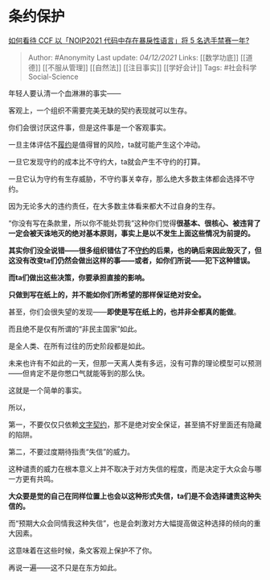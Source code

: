 # 条约保护
[如何看待 CCF 以「NOIP2021 代码中存在暴戾性语言」将 5 名选手禁赛一年?](https://www.zhihu.com/question/503464471/answer/2255501537)

> Author: #Anonymity 
Last update: *04/12/2021* 
Links: [[数学功底]] [[道德]] [[不服从管理]] [[自然法]] [[注目事实]] [[学好会计]] 
Tags: #社会科学Social-Science 

年轻人要认清一个血淋淋的事实——

客观上，一个组织不需要完美无缺的契约表现就可以生存。

你们会很讨厌这件事，但是这件事是一个客观事实。

一旦主体评估不[履约](https://www.zhihu.com/search?q=%E5%B1%A5%E7%BA%A6&search_source=Entity&hybrid_search_source=Entity&hybrid_search_extra=%7B%22sourceType%22%3A%22answer%22%2C%22sourceId%22%3A2255501537%7D)是值得冒的风险，ta就可能产生这个冲动。

一旦它发现守约的成本比不守约大，ta就会产生不守约的打算。

一旦它认为守约有生存威胁，不守约事关幸存，那么绝大多数主体都会选择不守约。

因为无论多大的违约责任，在大多数主体看来都大不过自身的生存。

“你没有写在条款里，所以你不能处罚我”这种你们觉得**很基本、很核心、被违背了一定会被天诛地灭的绝对基本原则，事实上是以不发生上面这些情况为前提的。**

**其实你们没全说错——很多组织错估了不[守约](https://www.zhihu.com/search?q=%E5%AE%88%E7%BA%A6&search_source=Entity&hybrid_search_source=Entity&hybrid_search_extra=%7B%22sourceType%22%3A%22answer%22%2C%22sourceId%22%3A2255501537%7D)的后果，也的确后来因此毁灭了，但这没有改变ta们仍然会做出这样的事——或者，如你们所说——犯下这种错误。**

**而ta们做出这些决策，你要承担直接的影响。**

**只做到写在纸上的，并不能如你们所希望的那样保证绝对安全。**

甚至，你们会很失望的发现——**即使是写在纸上的，也并非全都真的能做**。

而且绝不是仅有所谓的“非民主国家”如此。

是全人类、在所有过往的历史阶段都是如此。

未来也许有不如此的一天，但那一天离人类有多远，没有可靠的理论模型可以预测——但肯定不是你憋口气就能等到的那么快。

这就是一个简单的事实。

所以，

第一，不要仅仅只依赖[文字契约](https://www.zhihu.com/search?q=%E6%96%87%E5%AD%97%E5%A5%91%E7%BA%A6&search_source=Entity&hybrid_search_source=Entity&hybrid_search_extra=%7B%22sourceType%22%3A%22answer%22%2C%22sourceId%22%3A2255501537%7D)，那不是绝对安全保证，甚至搞不好里面还有隐藏的陷阱。

第二，不要过度期待指责“失信”的威力。

这种谴责的威力在根本意义上并不取决于对方失信的程度，而是决定于大众会与哪一方更有共鸣。

**大众要是觉的自己在同样位置上也会以这种形式失信，ta们是不会选择谴责这种失信的。**

而“预期大众会同情我这种失信”，也是会刺激对方大幅提高做这种选择的倾向的重大因素。

这意味着在这些时候，条文客观上保护不了你。

再说一遍——这不只是在东方如此。